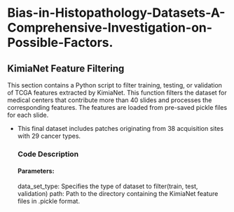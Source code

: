 # Bias-in-Histopathology-Datasets-A-Comprehensive-Investigation-on-Possible-Factors.

## KimiaNet Feature Filtering
This section contains a Python script to filter training, testing, or validation of TCGA features extracted by KimiaNet. This function filters the dataset for medical centers that contribute more than 40 slides and processes the corresponding features. The features are loaded from pre-saved pickle files for each slide.
* This final dataset includes patches originating from 38 acquisition sites with 29 cancer types.
  ### Code Description
   #### Parameters:
    data_set_type: Specifies the type of dataset to filter(train, test, validation)
    path: Path to the directory containing the KimiaNet feature files in .pickle format.
    
    
